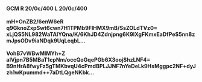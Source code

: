 #### GCM R 20/0c/400 L 20/0c/400
**mH+OnZB2/6enW6eR**<br/>**q9GknoZxpSwt6cwn7H1TPMb9FlHMX9mB/SsZOLdTVz0=**<br/>**xLjQS5NL982WaTAlYQna/K/6KhJD4Zdnjpng6K9lXgFKmxEaDfPeS5nn8zmJpsODv9iaNDqk9UqLeqbL...**<br/><br/>
**VohB7vWBwMlMYh+Z**<br/>**alVjpn7B5MBaT1cpNm/occQoGqePGb6X3oojShzLNF4=**<br/>**B9nHrA8fwyFz5gTMKbvqU4cPmdBPLJJNF7nYeDeLk9HsMggpc2NF+dyJzh1wKpummd++7aDtLQgeNKbk...**